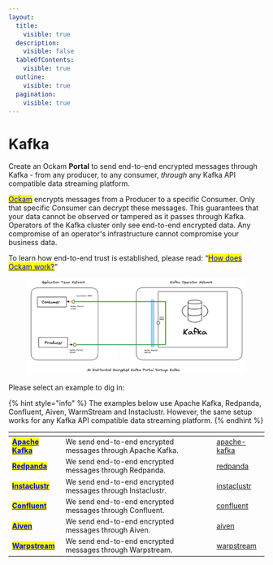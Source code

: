 ```yaml
---
layout:
  title:
    visible: true
  description:
    visible: false
  tableOfContents:
    visible: true
  outline:
    visible: true
  pagination:
    visible: true
---
```


# Kafka

Create an Ockam **Portal** to send end-to-end encrypted messages through Kafka - from any producer, to any consumer, _through_ any Kafka API compatible data streaming platform.

[<mark style="color:blue;">Ockam</mark>](<../../README (1).md>) encrypts messages from a Producer to a specific Consumer. Only that specific Consumer can decrypt these messages. This guarantees that your data cannot be observed or tampered as it passes through Kafka. Operators of the Kafka cluster only see end-to-end encrypted data. Any compromise of an operator's infrastructure cannot compromise your business data.

To learn how end-to-end trust is established, please read: “[<mark style="color:blue;">How does Ockam work?</mark>](../../how-does-ockam-work.md)”

<figure><img src="../../.gitbook/assets/portals-kafka.png" alt=""><figcaption></figcaption></figure>

Please select an example to dig in:

{% hint style="info" %}
The examples below use Apache Kafka, Redpanda, Confluent, Aiven, WarmStream and Instaclustr. However, the same setup works for any Kafka API compatible data streaming platform.
{% endhint %}

<table data-card-size="large" data-view="cards"><thead><tr><th></th><th></th><th data-hidden data-card-target data-type="content-ref"></th></tr></thead><tbody><tr><td><a href="apache-kafka/"><mark style="color:blue;"><strong>Apache Kafka</strong></mark></a></td><td>We send end-to-end encrypted messages through Apache Kafka.</td><td><a href="apache-kafka/">apache-kafka</a></td></tr><tr><td><a href="redpanda/"><mark style="color:blue;"><strong>Redpanda</strong></mark></a></td><td>We send end-to-end encrypted messages through Redpanda.</td><td><a href="redpanda/">redpanda</a></td></tr><tr><td><a href="instaclustr/"><mark style="color:blue;"><strong>Instaclustr</strong></mark></a></td><td>We send end-to-end encrypted messages through Instaclustr.</td><td><a href="instaclustr/">instaclustr</a></td></tr><tr><td><a href="confluent/"><mark style="color:blue;"><strong>Confluent</strong></mark></a></td><td>We send end-to-end encrypted messages through Confluent.</td><td><a href="confluent/">confluent</a></td></tr><tr><td><a href="aiven/"><mark style="color:blue;"><strong>Aiven</strong></mark></a></td><td>We send end-to-end encrypted messages through Aiven.</td><td><a href="aiven/">aiven</a></td></tr><tr><td><a href="warpstream/"><mark style="color:blue;"><strong>Warpstream</strong></mark></a></td><td>We send end-to-end encrypted messages through Warpstream.</td><td><a href="warpstream/">warpstream</a></td></tr></tbody></table>
